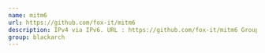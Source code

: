 ```yaml
---
name: mitm6
url: https://github.com/fox-it/mitm6
description: IPv4 via IPv6. URL : https://github.com/fox-it/mitm6 Groups : blackarch blackarch-scanner blackarch-fuzzer blackarch-spoof blackarch-networking
group: blackarch
---
```

